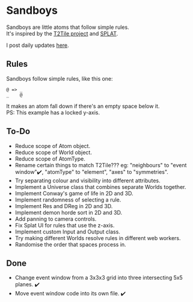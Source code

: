 # Sandboys
Sandboys are little atoms that follow simple rules.<br>
It's inspired by the [T2Tile project](https://t2tile.org/) and [SPLAT](https://github.com/DaveAckley/SPLAT).

I post daily updates [here](https://www.instagram.com/todepond/).

## Rules
Sandboys follow simple rules, like this one:
```
@ => _
_    @
```
It makes an atom fall down if there's an empty space below it.<br>
PS: This example has a locked y-axis.

## To-Do
* Reduce scope of Atom object.
* Reduce scope of World object.
* Reduce scope of AtomType.
* Rename certain things to match T2Tile??? eg: "neighbours" to "event window"✔️, "atomType" to "element", "axes" to "symmetries".
* Try separating colour and visibility into different attributes.
* Implement a Universe class that combines separate Worlds together.
* Implement Conway's game of life in 2D and 3D.
* Implement randomness of selecting a rule.
* Implement Res and DReg in 2D and 3D.
* Implement demon horde sort in 2D and 3D.
* Add panning to camera controls.
* Fix Splat UI for rules that use the z-axis.
* Implement custom Input and Output class.
* Try making different Worlds resolve rules in different web workers.
* Randomise the order that spaces process in.

## Done
* Change event window from a 3x3x3 grid into three intersecting 5x5 planes. ✔️
* Move event window code into its own file. ✔️
